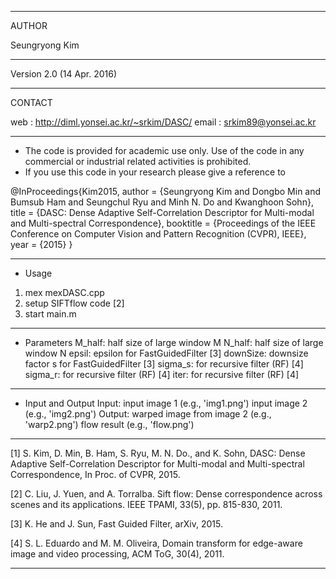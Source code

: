 ---------------------------------------------------------------------------

AUTHOR

Seungryong Kim

---------------------------------------------------------------------------

Version 2.0 (14 Apr. 2016)

---------------------------------------------------------------------------

CONTACT

web   : http://diml.yonsei.ac.kr/~srkim/DASC/
email : srkim89@yonsei.ac.kr

---------------------------------------------------------------------------

* The code is provided for academic use only. Use of the code in any commercial or industrial related activities is prohibited. 
* If you use this code in your research please give a reference to

@InProceedings{Kim2015,
author = {Seungryong Kim and Dongbo Min and Bumsub Ham and Seungchul Ryu and Minh N. Do and Kwanghoon Sohn},
title = {DASC: Dense Adaptive Self-Correlation Descriptor for Multi-modal and Multi-spectral Correspondence},
booktitle = {Proceedings of the IEEE Conference on Computer Vision and Pattern Recognition (CVPR), IEEE},
year = {2015}
}

---------------------------------------------------------------------------

* Usage
1) mex mexDASC.cpp
2) setup SIFTflow code [2]
3) start main.m

---------------------------------------------------------------------------

* Parameters
M_half: half size of large window M
N_half: half size of large window N 
epsil: epsilon for FastGuidedFilter [3] 
downSize: downsize factor s for FastGuidedFilter [3]
sigma_s: for recursive filter (RF) [4]
sigma_r: for recursive filter (RF) [4]
iter: for recursive filter (RF) [4]

---------------------------------------------------------------------------

* Input and Output
Input: input image 1                (e.g., 'img1.png')
       input image 2                (e.g., 'img2.png')
Output: warped image from image 2	(e.g., 'warp2.png')
        flow result             	(e.g., 'flow.png')

---------------------------------------------------------------------------

[1] S. Kim, D. Min, B. Ham, S. Ryu, M. N. Do., and K. Sohn, DASC: Dense 
Adaptive Self-Correlation Descriptor for Multi-modal and Multi-spectral 
Correspondence, In Proc. of CVPR, 2015.

[2] C. Liu, J. Yuen, and A. Torralba. Sift flow: Dense correspondence
across scenes and its applications. IEEE TPAMI, 33(5), pp. 815-830, 2011.

[3] K. He and J. Sun, Fast Guided Filter, arXiv, 2015.

[4] S. L. Eduardo and M. M. Oliveira, Domain transform for edge-aware image 
and video processing, ACM ToG, 30(4), 2011.

---------------------------------------------------------------------------